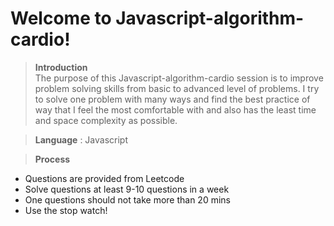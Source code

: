 # Welcome to Javascript-algorithm-cardio!


> **Introduction** <br>
The purpose of this Javascript-algorithm-cardio session is to improve problem solving skills from basic to advanced level of problems.
I try to solve one problem with many ways and find the best practice of way that I feel the most comfortable with and also has the least time and space complexity as possible.

> **Language** : Javascript

>  **Process**

- Questions are provided from Leetcode
- Solve questions at least 9-10 questions in a week
- One questions should not take more than 20 mins
- Use the stop watch!
  <br>
